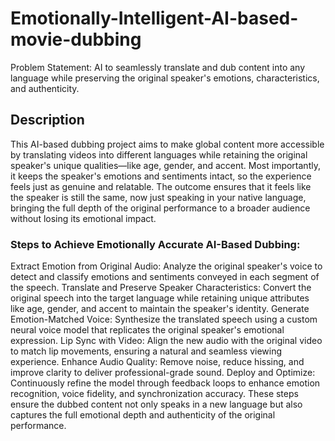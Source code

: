 # Emotionally-Intelligent-AI-based-movie-dubbing
Problem Statement: AI to seamlessly translate and dub content into any language while preserving the original speaker's emotions, characteristics, and authenticity.


## Description

This AI-based dubbing project aims to make global content more accessible by translating videos into different languages while retaining the original speaker's unique qualities—like age, gender, and accent. Most importantly, it keeps the speaker's emotions and sentiments intact, so the experience feels just as genuine and relatable. The outcome ensures that it feels like the speaker is still the same, now just speaking in your native language, bringing the full depth of the original performance to a broader audience without losing its emotional impact.

### Steps to Achieve Emotionally Accurate AI-Based Dubbing:

Extract Emotion from Original Audio: Analyze the original speaker's voice to detect and classify emotions and sentiments conveyed in each segment of the speech. Translate and Preserve Speaker Characteristics: Convert the original speech into the target language while retaining unique attributes like age, gender, and accent to maintain the speaker's identity. Generate Emotion-Matched Voice: Synthesize the translated speech using a custom neural voice model that replicates the original speaker's emotional expression. Lip Sync with Video: Align the new audio with the original video to match lip movements, ensuring a natural and seamless viewing experience. Enhance Audio Quality: Remove noise, reduce hissing, and improve clarity to deliver professional-grade sound. Deploy and Optimize: Continuously refine the model through feedback loops to enhance emotion recognition, voice fidelity, and synchronization accuracy. These steps ensure the dubbed content not only speaks in a new language but also captures the full emotional depth and authenticity of the original performance.
